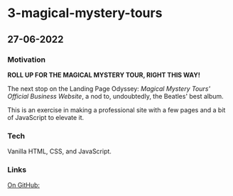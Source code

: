 # 3-magical-mystery-tours

## 27-06-2022

### Motivation

**ROLL UP FOR THE MAGICAL MYSTERY TOUR, RIGHT THIS WAY!**

The next stop on the Landing Page Odyssey: *Magical Mystery Tours' Official Business Website*, a nod to, undoubtedly, the Beatles' best album.

This is an exercise in making a professional site with a few pages and a bit of JavaScript to elevate it.

### Tech
Vanilla HTML, CSS, and JavaScript.

### Links

[On GitHub:](https://github.com/wellingp/3-magical-mystery-tours)